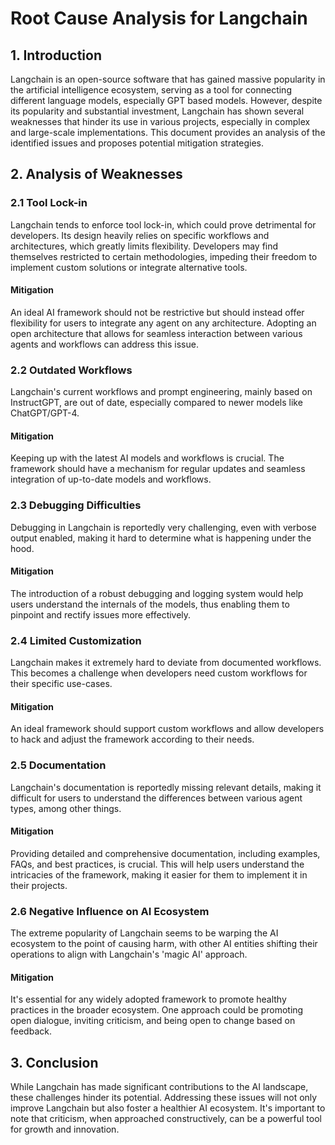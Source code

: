# Root Cause Analysis for Langchain

## 1. Introduction

Langchain is an open-source software that has gained massive popularity in the artificial intelligence ecosystem, serving as a tool for connecting different language models, especially GPT based models. However, despite its popularity and substantial investment, Langchain has shown several weaknesses that hinder its use in various projects, especially in complex and large-scale implementations. This document provides an analysis of the identified issues and proposes potential mitigation strategies.

## 2. Analysis of Weaknesses

### 2.1 Tool Lock-in

Langchain tends to enforce tool lock-in, which could prove detrimental for developers. Its design heavily relies on specific workflows and architectures, which greatly limits flexibility. Developers may find themselves restricted to certain methodologies, impeding their freedom to implement custom solutions or integrate alternative tools.

#### Mitigation

An ideal AI framework should not be restrictive but should instead offer flexibility for users to integrate any agent on any architecture. Adopting an open architecture that allows for seamless interaction between various agents and workflows can address this issue.

### 2.2 Outdated Workflows

Langchain's current workflows and prompt engineering, mainly based on InstructGPT, are out of date, especially compared to newer models like ChatGPT/GPT-4.

#### Mitigation

Keeping up with the latest AI models and workflows is crucial. The framework should have a mechanism for regular updates and seamless integration of up-to-date models and workflows.

### 2.3 Debugging Difficulties

Debugging in Langchain is reportedly very challenging, even with verbose output enabled, making it hard to determine what is happening under the hood.

#### Mitigation

The introduction of a robust debugging and logging system would help users understand the internals of the models, thus enabling them to pinpoint and rectify issues more effectively.

### 2.4 Limited Customization

Langchain makes it extremely hard to deviate from documented workflows. This becomes a challenge when developers need custom workflows for their specific use-cases.

#### Mitigation

An ideal framework should support custom workflows and allow developers to hack and adjust the framework according to their needs.

### 2.5 Documentation

Langchain's documentation is reportedly missing relevant details, making it difficult for users to understand the differences between various agent types, among other things.

#### Mitigation

Providing detailed and comprehensive documentation, including examples, FAQs, and best practices, is crucial. This will help users understand the intricacies of the framework, making it easier for them to implement it in their projects.

### 2.6 Negative Influence on AI Ecosystem

The extreme popularity of Langchain seems to be warping the AI ecosystem to the point of causing harm, with other AI entities shifting their operations to align with Langchain's 'magic AI' approach.

#### Mitigation

It's essential for any widely adopted framework to promote healthy practices in the broader ecosystem. One approach could be promoting open dialogue, inviting criticism, and being open to change based on feedback.

## 3. Conclusion

While Langchain has made significant contributions to the AI landscape, these challenges hinder its potential. Addressing these issues will not only improve Langchain but also foster a healthier AI ecosystem. It's important to note that criticism, when approached constructively, can be a powerful tool for growth and innovation.
